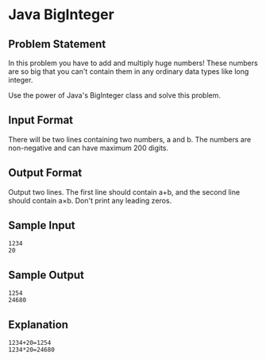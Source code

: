 # Java BigInteger

## Problem Statement

In this problem you have to add and multiply huge numbers! These numbers are so big that you can't contain them in any ordinary data types like long integer.

Use the power of Java's BigInteger class and solve this problem.

## Input Format

There will be two lines containing two numbers, a and b. The numbers are non-negative and can have maximum 200 digits.

## Output Format

Output two lines. The first line should contain a+b, and the second line should contain a×b. Don't print any leading zeros.

## Sample Input
```
1234
20
```
## Sample Output
```
1254
24680
```
## Explanation
```
1234+20=1254
1234*20=24680
```
